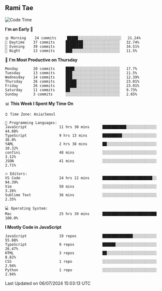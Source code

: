 ## Rami Tae

<!--START_SECTION:waka-->
![Code Time](http://img.shields.io/badge/Code%20Time-1%2C438%20hrs%2042%20mins-blue)

**I'm an Early 🐤** 

```text
🌞 Morning    24 commits     █████░░░░░░░░░░░░░░░░░░░░   21.24% 
🌆 Daytime    37 commits     ████████░░░░░░░░░░░░░░░░░   32.74% 
🌃 Evening    39 commits     ████████░░░░░░░░░░░░░░░░░   34.51% 
🌙 Night      13 commits     ███░░░░░░░░░░░░░░░░░░░░░░   11.5%

```
📅 **I'm Most Productive on Thursday** 

```text
Monday       20 commits     ████░░░░░░░░░░░░░░░░░░░░░   17.7% 
Tuesday      13 commits     ███░░░░░░░░░░░░░░░░░░░░░░   11.5% 
Wednesday    14 commits     ███░░░░░░░░░░░░░░░░░░░░░░   12.39% 
Thursday     26 commits     █████░░░░░░░░░░░░░░░░░░░░   23.01% 
Friday       26 commits     █████░░░░░░░░░░░░░░░░░░░░   23.01% 
Saturday     11 commits     ██░░░░░░░░░░░░░░░░░░░░░░░   9.73% 
Sunday       3 commits      ░░░░░░░░░░░░░░░░░░░░░░░░░   2.65%

```


📊 **This Week I Spent My Time On** 

```text
⌚︎ Time Zone: Asia/Seoul

💬 Programming Languages: 
JavaScript               11 hrs 30 mins      ███████████░░░░░░░░░░░░░░   44.88% 
TypeScript               9 hrs 13 mins       █████████░░░░░░░░░░░░░░░░   36.0% 
YAML                     2 hrs 38 mins       ██░░░░░░░░░░░░░░░░░░░░░░░   10.32% 
confini                  48 mins             ░░░░░░░░░░░░░░░░░░░░░░░░░   3.12% 
JSON                     41 mins             ░░░░░░░░░░░░░░░░░░░░░░░░░   2.71%

🔥 Editors: 
VS Code                  24 hrs 12 mins      ███████████████████████░░   94.39% 
Vim                      50 mins             ░░░░░░░░░░░░░░░░░░░░░░░░░   3.26% 
Sublime Text             36 mins             ░░░░░░░░░░░░░░░░░░░░░░░░░   2.35%

💻 Operating System: 
Mac                      25 hrs 39 mins      █████████████████████████   100.0%

```

**I Mostly Code in JavaScript** 

```text
JavaScript               19 repos            ██████████████░░░░░░░░░░░   55.88% 
TypeScript               9 repos             ██████░░░░░░░░░░░░░░░░░░░   26.47% 
HTML                     3 repos             ██░░░░░░░░░░░░░░░░░░░░░░░   8.82% 
CSS                      1 repo              ░░░░░░░░░░░░░░░░░░░░░░░░░   2.94% 
Python                   1 repo              ░░░░░░░░░░░░░░░░░░░░░░░░░   2.94%

```



 Last Updated on 06/07/2024 15:03:13 UTC
<!--END_SECTION:waka-->

